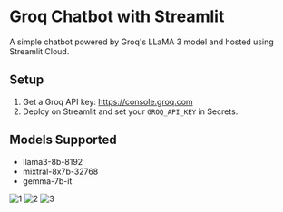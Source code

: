 # Groq Chatbot with Streamlit

A simple chatbot powered by Groq's LLaMA 3 model and hosted using Streamlit Cloud.

## Setup

1. Get a Groq API key: https://console.groq.com
2. Deploy on Streamlit and set your `GROQ_API_KEY` in Secrets.

## Models Supported
- llama3-8b-8192
- mixtral-8x7b-32768
- gemma-7b-it
  
![1](https://github.com/user-attachments/assets/fcf4e481-36bc-4aa2-81e2-43aa70f1b998)
![2](https://github.com/user-attachments/assets/a6c4888e-a6de-44b0-8fdd-373ab11234dd)
![3](https://github.com/user-attachments/assets/dd45bd45-36b1-4440-9b77-a4e53b7c710f)


